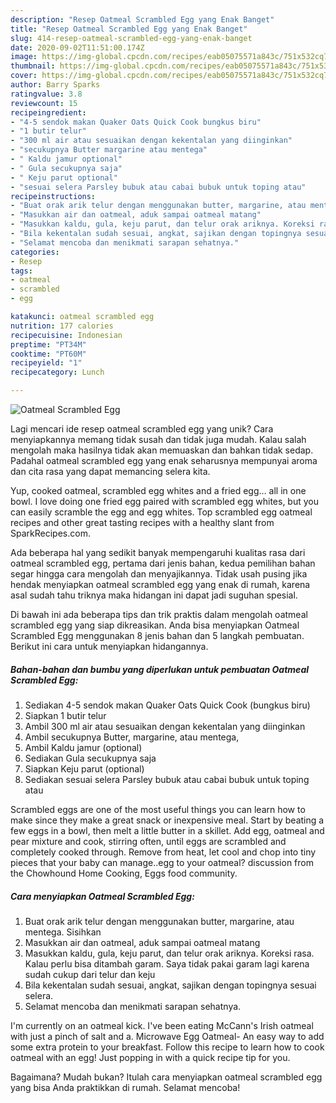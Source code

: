 ```yaml
---
description: "Resep Oatmeal Scrambled Egg yang Enak Banget"
title: "Resep Oatmeal Scrambled Egg yang Enak Banget"
slug: 414-resep-oatmeal-scrambled-egg-yang-enak-banget
date: 2020-09-02T11:51:00.174Z
image: https://img-global.cpcdn.com/recipes/eab05075571a843c/751x532cq70/oatmeal-scrambled-egg-foto-resep-utama.jpg
thumbnail: https://img-global.cpcdn.com/recipes/eab05075571a843c/751x532cq70/oatmeal-scrambled-egg-foto-resep-utama.jpg
cover: https://img-global.cpcdn.com/recipes/eab05075571a843c/751x532cq70/oatmeal-scrambled-egg-foto-resep-utama.jpg
author: Barry Sparks
ratingvalue: 3.8
reviewcount: 15
recipeingredient:
- "4-5 sendok makan Quaker Oats Quick Cook bungkus biru"
- "1 butir telur"
- "300 ml air atau sesuaikan dengan kekentalan yang diinginkan"
- "secukupnya Butter margarine atau mentega"
- " Kaldu jamur optional"
- " Gula secukupnya saja"
- " Keju parut optional"
- "sesuai selera Parsley bubuk atau cabai bubuk untuk toping atau"
recipeinstructions:
- "Buat orak arik telur dengan menggunakan butter, margarine, atau mentega. Sisihkan"
- "Masukkan air dan oatmeal, aduk sampai oatmeal matang"
- "Masukkan kaldu, gula, keju parut, dan telur orak ariknya. Koreksi rasa. Kalau perlu bisa ditambah garam. Saya tidak pakai garam lagi karena sudah cukup dari telur dan keju"
- "Bila kekentalan sudah sesuai, angkat, sajikan dengan topingnya sesuai selera."
- "Selamat mencoba dan menikmati sarapan sehatnya."
categories:
- Resep
tags:
- oatmeal
- scrambled
- egg

katakunci: oatmeal scrambled egg 
nutrition: 177 calories
recipecuisine: Indonesian
preptime: "PT34M"
cooktime: "PT60M"
recipeyield: "1"
recipecategory: Lunch

---
```



![Oatmeal Scrambled Egg](https://img-global.cpcdn.com/recipes/eab05075571a843c/751x532cq70/oatmeal-scrambled-egg-foto-resep-utama.jpg)

Lagi mencari ide resep oatmeal scrambled egg yang unik? Cara menyiapkannya memang tidak susah dan tidak juga mudah. Kalau salah mengolah maka hasilnya tidak akan memuaskan dan bahkan tidak sedap. Padahal oatmeal scrambled egg yang enak seharusnya mempunyai aroma dan cita rasa yang dapat memancing selera kita.

Yup, cooked oatmeal, scrambled egg whites and a fried egg… all in one bowl. I love doing one fried egg paired with scrambled egg whites, but you can easily scramble the egg and egg whites. Top scrambled egg oatmeal recipes and other great tasting recipes with a healthy slant from SparkRecipes.com.

Ada beberapa hal yang sedikit banyak mempengaruhi kualitas rasa dari oatmeal scrambled egg, pertama dari jenis bahan, kedua pemilihan bahan segar hingga cara mengolah dan menyajikannya. Tidak usah pusing jika hendak menyiapkan oatmeal scrambled egg yang enak di rumah, karena asal sudah tahu triknya maka hidangan ini dapat jadi suguhan spesial.


Di bawah ini ada beberapa tips dan trik praktis dalam mengolah oatmeal scrambled egg yang siap dikreasikan. Anda bisa menyiapkan Oatmeal Scrambled Egg menggunakan 8 jenis bahan dan 5 langkah pembuatan. Berikut ini cara untuk menyiapkan hidangannya.

<!--inarticleads1-->

##### Bahan-bahan dan bumbu yang diperlukan untuk pembuatan Oatmeal Scrambled Egg:

1. Sediakan 4-5 sendok makan Quaker Oats Quick Cook (bungkus biru)
1. Siapkan 1 butir telur
1. Ambil 300 ml air atau sesuaikan dengan kekentalan yang diinginkan
1. Ambil secukupnya Butter, margarine, atau mentega,
1. Ambil  Kaldu jamur (optional)
1. Sediakan  Gula secukupnya saja
1. Siapkan  Keju parut (optional)
1. Sediakan sesuai selera Parsley bubuk atau cabai bubuk untuk toping atau


Scrambled eggs are one of the most useful things you can learn how to make since they make a great snack or inexpensive meal. Start by beating a few eggs in a bowl, then melt a little butter in a skillet. Add egg, oatmeal and pear mixture and cook, stirring often, until eggs are scrambled and completely cooked through. Remove from heat, let cool and chop into tiny pieces that your baby can manage..egg to your oatmeal? discussion from the Chowhound Home Cooking, Eggs food community. 

<!--inarticleads2-->

##### Cara menyiapkan Oatmeal Scrambled Egg:

1. Buat orak arik telur dengan menggunakan butter, margarine, atau mentega. Sisihkan
1. Masukkan air dan oatmeal, aduk sampai oatmeal matang
1. Masukkan kaldu, gula, keju parut, dan telur orak ariknya. Koreksi rasa. Kalau perlu bisa ditambah garam. Saya tidak pakai garam lagi karena sudah cukup dari telur dan keju
1. Bila kekentalan sudah sesuai, angkat, sajikan dengan topingnya sesuai selera.
1. Selamat mencoba dan menikmati sarapan sehatnya.


I&#39;m currently on an oatmeal kick. I&#39;ve been eating McCann&#39;s Irish oatmeal with just a pinch of salt and a. Microwave Egg Oatmeal- An easy way to add some extra protein to your breakfast. Follow this recipe to learn how to cook oatmeal with an egg! Just popping in with a quick recipe tip for you. 

Bagaimana? Mudah bukan? Itulah cara menyiapkan oatmeal scrambled egg yang bisa Anda praktikkan di rumah. Selamat mencoba!
